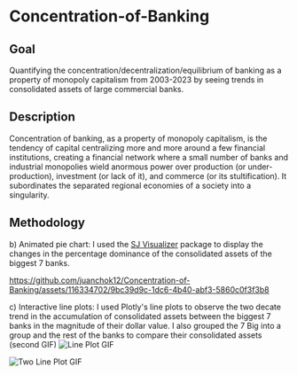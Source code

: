 # Concentration-of-Banking



## Goal
Quantifying the concentration/decentralization/equilibrium of banking as a property of monopoly capitalism from 2003-2023 by seeing trends in consolidated assets of large commercial banks.

## Description
Concentration of banking, as a property of monopoly capitalism, is the tendency of capital centralizing more and more around a few financial institutions, creating a financial network where a small number of banks and industrial monopolies wield anormous power over production (or under-production), investment (or lack of it), and commerce (or its stultification). It subordinates the separated regional economies of a society into a singularity. 


## Methodology

b) Animated pie chart: I used the [SJ Visualizer]([url](https://www.sjdataviz.com/software)) package to display the changes in the percentage dominance of the consolidated assets of the biggest 7 banks.

https://github.com/juanchok12/Concentration-of-Banking/assets/116334702/9bc39d9c-1dc6-4b40-abf3-5860c0f3f3b8

c) Interactive line plots: I used Plotly's line plots to observe the two decate trend in the accumulation of consolidated assets between the biggest 7 banks in the magnitude of their dollar value. I also grouped the 7 Big into a group and the rest of the banks to compare their consolidated assets (second GIF)
![Line Plot GIF](https://github.com/juanchok12/Concentration-of-Banking/assets/116334702/ccdb13ed-5eed-4155-8c9f-06b2ef443bca)

![Two Line Plot GIF](https://github.com/juanchok12/Concentration-of-Banking/assets/116334702/16e11ec1-5cc3-40c4-8e8b-1f6cece471b7)



